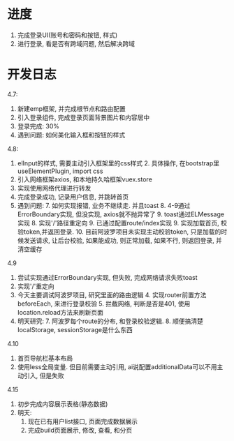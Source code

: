 # 进度
1. 完成登录UI(账号和密码和按钮, 样式)
2. 进行登录, 看是否有跨域问题, 然后解决跨域

# 开发日志
4.7:
1. 新建emp框架, 并完成根节点和路由配置
2. 引入登录组件, 完成登录页面背景图片和内容居中
3. 登录完成: 30%
4. 遇到问题: 如何美化输入框和按钮的样式

4.8:
1. elInput的样式, 需要主动引入框架里的css样式
   2. 具体操作, 在bootstrap里useElementPlugin, import css
3. 引入网络框架axios, 和本地持久哈框架vuex.store
4. 实现使用网络代理进行转发
5. 完成登录成功, 记录用户信息, 并跳转首页
6. 遇到问题:
   7. 如何实现报错, 业务不继续走. 并且toast
      8. 4-9通过ErrorBoundary实现, 但没实现, axios就不抛异常了
      9. toast通过ELMessage实现
   8. 实现'/'路径重定向
      9. 已通过配置route/index实现
   9. 实现加载首页, 校验token,并返回登录.
      10. 目前阿波罗项目未实现主动校验token, 只是加载的时候发送请求, 让后台校验, 如果能成功, 则正常加载, 如果不行, 则返回登录, 并清空缓存

4.9
1. 尝试实现通过ErrorBoundary实现, 但失败, 完成网络请求失败toast
2. 实现'/'重定向
3. 今天主要调试阿波罗项目, 研究里面的路由逻辑
   4. 实现router前置方法beforeEach, 来进行登录校验
   5. 拦截网络, 判断是否是401, 使用location.reload方法来刷新页面
6. 明天研究:
   7. 阿波罗每个route的分布, 和登录校验逻辑.
   8. 顺便搞清楚localStorage, sessionStorage是什么东西

4.10
1. 首页导航栏基本布局
2. 使用less全局变量. 但目前需要主动引用, ai说配置additionalData可以不用主动引入, 但是失败

4.15
1. 初步完成内容展示表格(静态数据)
2. 明天: 
   1. 现在已有用户list接口, 页面完成数据展示
   4. 完成build页面展示, 修改, 查看, 和分页
